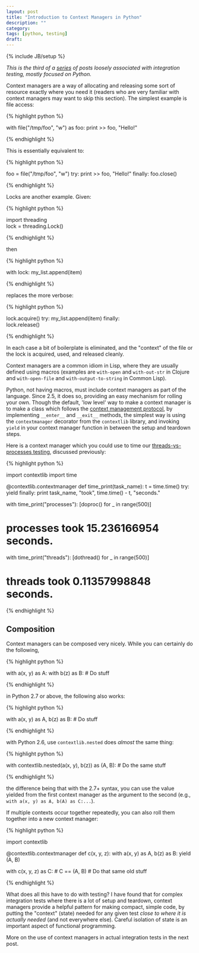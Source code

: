```yaml
---
layout: post
title: "Introduction to Context Managers in Python"
description: ""
category:
tags: [python, testing]
draft:
---
```

{% include JB/setup %}

*This is the third of a
[series](/2013/04/18/thoughts-on-integration-testing/) of posts
loosely associated with integration testing, mostly focused on Python.*

Context managers are a way of allocating and releasing some sort of
resource exactly where you need it (readers who are very familiar with
context managers may want to skip this section). The simplest example
is file access:

{% highlight python %}

with file("/tmp/foo", "w") as foo:
    print >> foo, "Hello!"

{% endhighlight %}

This is essentially equivalent to:

{% highlight python %}

foo = file("/tmp/foo", "w")
try:
    print >> foo, "Hello!"
finally:
    foo.close()

{% endhighlight %}

Locks are another example.  Given:

{% highlight python %}

import threading    
lock = threading.Lock()

{% endhighlight %}

then

{% highlight python %}

with lock:
    my_list.append(item)

{% endhighlight %}

replaces the more verbose:

{% highlight python %}

lock.acquire()
try:
    my_list.append(item)
finally:        
    lock.release()

{% endhighlight %}

In each case a bit of boilerplate is eliminated, and the "context" of
the file or the lock is acquired, used, and released cleanly.  

Context managers are a common idiom in Lisp, where they are usually defined
using macros (examples are `with-open` and `with-out-str`
in Clojure and `with-open-file` and `with-output-to-string` in Common
Lisp). 

Python, not having macros, must include context managers as part of
the language. Since 2.5, it does so, providing an easy mechanism
for rolling your own. Though the default, 'low level' way to make a context manager
is to make a class which follows the [context management
protocol](http://docs.python.org/2/library/stdtypes.html#typecontextmanager),
by implementing `__enter__` and `__exit__` methods, the simplest way
is using the `contextmanager` decorator from the `contextlib` library,
and invoking `yield` in your context manager function in between the
setup and teardown steps. 

Here is a context manager which you could use to time our
[threads-vs-processes
testing](/2013/04/19/processes-vs-threads-for-testing/), discussed
previously:

{% highlight python %}

import contextlib
import time

@contextlib.contextmanager
def time_print(task_name):
    t = time.time()
    try:
        yield
    finally:
        print task_name, "took", time.time() - t, "seconds."

with time_print("processes"):
    [doproc() for _ in range(500)]

# processes took 15.236166954 seconds.

with time_print("threads"):
    [dothread() for _ in range(500)]

# threads took 0.11357998848 seconds.

{% endhighlight %}

## Composition

Context managers can be composed very nicely.  While you can certainly do the following,

{% highlight python %}

with a(x, y) as A:
    with b(z) as B:
        # Do stuff

{% endhighlight %}

in Python 2.7 or above, the following also works:

{% highlight python %}

with a(x, y) as A, b(z) as B:
    # Do stuff

{% endhighlight %}

with Python 2.6, use `contextlib.nested` does *almost* the same thing:

{% highlight python %}

with contextlib.nested(a(x, y), b(z)) as (A, B):
    # Do the same stuff

{% endhighlight %}

the difference being that with the 2.7+ syntax, you can use the value
yielded from the first context manager as the argument to the second
(e.g., `with a(x, y) as A, b(A) as C:...`).
  
If multiple contexts occur together repeatedly, you can also roll them together
into a new context manager:

{% highlight python %}

import contextlib

@contextlib.contextmanager
def c(x, y, z):
    with a(x, y) as A, b(z) as B:
        yield (A, B) 

with c(x, y, z) as C:  # C == (A, B)
    # Do that same old stuff
 
{% endhighlight %}

What does all this have to do with testing? I have found that for
complex integration tests where there is a lot of setup and teardown,
context managers provide a helpful pattern for making compact, simple
code, by putting the "context" (state) needed for any given test
*close to where it is actually needed* (and not everywhere else).
Careful isolation of state is an important aspect of functional
programming. 

More on the use of context managers in actual integration tests in the next post.
